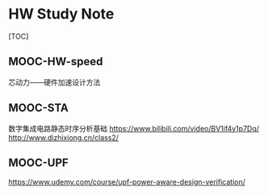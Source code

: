 # HW Study Note

[TOC]



## MOOC-HW-speed

芯动力——硬件加速设计方法



## MOOC-STA

数字集成电路静态时序分析基础
<https://www.bilibili.com/video/BV1if4y1p7Dq/>
<http://www.dizhixiong.cn/class2/>



## MOOC-UPF

https://www.udemy.com/course/upf-power-aware-design-verification/

